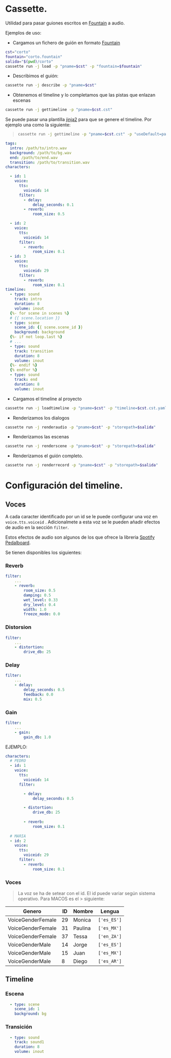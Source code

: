 # Cassette.

Utilidad para pasar guiones escritos en [Fountain](https://fountain.io/) a audio.

Ejemplos de uso:

* Cargamos un fichero de guión en formato [Fountain](https://fountain.io/)
  
```bash
cst="corto"
fountain="corto.fountain"
salida="$(pwd)/corto"
cassette run -j load -p "pname=$cst" -p "fountain=$fountain"
```

* Describimos el guión:
  
```bash
cassette run -j describe -p "pname=$cst"
```

* Obtenemos el timeline y lo completamos que las pistas que enlazan escenas
  
```bash
cassette run -j gettimeline -p "pname=$cst.cst"
```

Se puede pasar una plantilla [jinja2](https://jinja.palletsprojects.com/en/3.0.x/templates/) para que se genere el timeline. Por ejemplo una como la siguiente:

> ```bash
> cassette run -j gettimeline -p "pname=$cst.cst" -p "useDefault=path/to/jinjatemplate.yaml"
> ```

```yaml
tags:
  intro: /path/to/intro.wav
  background: /path/to/bg.wav
  end: /path/to/end.wav
  transition: /path/to/transition.wav
characters:

  - id: 1
    voice:
      tts:
        voiceid: 14
      filter:
        - delay:
            delay_seconds: 0.1
        - reverb:
            room_size: 0.5

  - id: 2
    voice:
      tts:
        voiceid: 14
      filter:
        - reverb:
            room_size: 0.1
  - id: 3
    voice:
      tts:
        voiceid: 29
      filter:
        - reverb:
            room_size: 0.1
timeline:
  - type: sound
    track: intro
    duration: 8
    volume: inout
  {%- for scene in scenes %}
  # {{ scene.location }}
  - type: scene
    scene_id: {{ scene.scene_id }}
    background: background
  {%- if not loop.last %}
  # ...
  - type: sound
    track: transition
    duration: 8
    volume: inout
  {%- endif %}
  {% endfor %}
  - type: sound
    track: end
    duration: 8
    volume: inout
```

* Cargamos el timeline al proyecto
  
```bash
cassette run -j loadtimeline -p "pname=$cst" -p "timeline=$cst.cst.yaml"
```

* Renderizamos los dialogos 
  
```bash
cassette run -j renderaudio -p "pname=$cst" -p "storepath=$salida"
```

* Renderizamos las escenas 
  
```bash
cassette run -j renderscene -p "pname=$cst" -p "storepath=$salida"
```

* Renderizamos el guión completo.
  
```bash
cassette run -j renderrecord -p "pname=$cst" -p "storepath=$salida"
```

# Configuración del timeline.

## Voces

A cada caracter identificado por un id se le puede configurar una voz en `voice.tts.voiceid` . Adicionalmete a esta voz se le pueden añadir efectos de audio en la sección `filter`. 

Estos efectos de audio son algunos de los que ofrece la libreria [Spotify Pedalboard](https://spotify.github.io/pedalboard/reference/pedalboard.io.html).

Se tienen disponibles los siguientes:

### Reverb

```yaml
filter:
    ...
    - reverb:
        room_size: 0.5
        damping: 0.5
        wet_level: 0.33
        dry_level: 0.4
        width: 1.0
        freeze_mode: 0.0
```

### Distorsion 

```yaml 
filter:
    ...
    - distortion:
        drive_db: 25
```

### Delay 

```yaml
filter:
    ...
    - delay:
        delay_seconds: 0.5
        feedback: 0.0
        mix: 0.5
```

### Gain 

```yaml
filter:
    ...
    - gain:
        gain_db: 1.0
```

EJEMPLO: 

```yaml
characters:
  # PEDRO
  - id: 1
    voice:
      tts:
        voiceid: 14
      filter:

        - delay:
            delay_seconds: 0.5

        - distortion:
            drive_db: 25
            
        - reverb:
            room_size: 0.1
    
  # MARIA
  - id: 2
    voice:
      tts:
        voiceid: 29
      filter:
        - reverb:
            room_size: 0.1
```

### Voces

> La voz se ha de setear con el id. El id puede variar según sistema operativo.  Para MACOS es el > siguiente:


| Genero | ID | Nombre | Lengua |
|--------|----|--------|--------|
| VoiceGenderFemale |29| Monica |`['es_ES']`| 
| VoiceGenderFemale |31| Paulina |`['es_MX']`| 
| VoiceGenderFemale |37| Tessa |`['en_ZA']`| 
| VoiceGenderMale |14| Jorge |`['es_ES']`| 
| VoiceGenderMale |15| Juan |`['es_MX']`| 
| VoiceGenderMale |8| Diego |`['es_AR']`| 



## Timeline

### Escena

```yaml
  - type: scene
    scene_id: 1
    background: bg
```

### Transición

```yaml 
  - type: sound
    track: sound1
    duration: 8
    volume: inout
```
